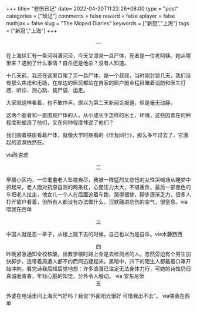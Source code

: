 +++
title= "悲伤日记"
date= 2022-04-20T11:22:26+08:00
type = "post"
categories = ["琐记"]
comments = false
reward = false
aplayer = false
mathjax = false
slug = "The Moped Diaries"
keywords = ["新冠","上海"]
tags = ["新冠","上海"]
+++

<div align="center">一</div>

在上海徐汇有一条河叫漕河泾，今天又漂来一具尸体，死者是一位老阿姨。她从哪里来？遇到了什么事情？自杀还是他杀？没有人知道。

十几天前，我还在这里目睹了另一具尸体，是一个叔叔，当时刚封锁几天，我们没有那么焦虑和无助，在岸边的居民都站在自家的窗户前全程目睹着消防和医生打捞、听诊、测心跳、装尸袋、运走。

大家就这样看着，也不敢作声。原以为第二天新闻会报道，但是毫无动静。

<!--more-->

这两个逝者和一直围观尸体的人，从小成长于怎样的水土、环境，这些因素在何种程度形塑造了他们，又在何种程度悖逆了他们？

我们围着铁窗看着尸体，就像大学时期看的《伴我同行》，那么多年过去了，它激起的涟漪依然在。

via陈杏虎

<div align="center">二</div>

早晨小区内，一位耄耋老人坠楼自尽，我被一阵猛烈又悲怆的女性哭喊场从睡梦中抓起来，老人面对抗原自测的两条杠，心里压力太大，不堪重负，最后一部黑色的车把老人拉走，他女儿一个人在后面追着车跑，哭得很惨，脚步逐渐乏力，很多人打开窗户看着，但所有人都没有办法做什么，沉默融进悲伤的空气，很窒息。via喂我在西单

<div align="center">三</div>

中国人就是忍一辈子，从楼上跳下去的时候，自己也以为是自杀。via木藤西西

<div align="center">四</div>
昨晚紧急通知全校核酸，出教学楼时路上全是去检测点的人。忽然旁边有个男生加快脚步，连带着周遭人都不约而同迅捷起来。黑暗中，四下的陌生人都戴着口罩开始冲刺。看完诗我后知后觉地想：许多浪漫已注定无法身体力行，可她的诗性仍旧真诚而青春，年轻心脏的知觉，分外令人触动。 via 安东尼蒂

<div align="center">五</div>

外婆在电话里问上海天气好吗？我说“外面阳光很好 可惜我出不去”。 via喂我在西单

